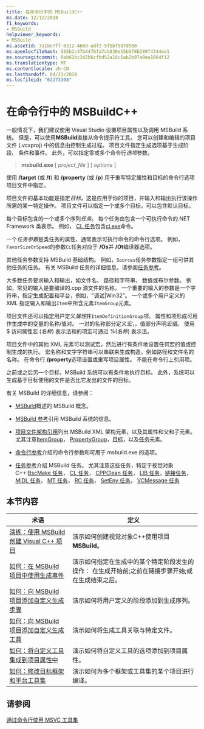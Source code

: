 ```yaml
---
title: 在命令行中的 MSBuildC++
ms.date: 12/12/2018
f1_keywords:
- MSBuild
helpviewer_keywords:
- MSBuild
ms.assetid: 7a1be7ff-0312-4669-adf2-5f5bf507d560
ms.openlocfilehash: 565b1c47b4476fa7cb830e15b978b389f4344ee1
ms.sourcegitcommit: 0ab61bc3d2b6cfbd52a16c6ab2b97a8ea1864f12
ms.translationtype: MT
ms.contentlocale: zh-CN
ms.lasthandoff: 04/23/2019
ms.locfileid: "62273308"
---
```

# <a name="msbuild-on-the-command-line---c"></a>在命令行中的 MSBuildC++

一般情况下，我们建议使用 Visual Studio 设置项目属性以及调用 MSBuild 系统。 但是，可以使用**MSBuild**直接从命令提示符工具。 您可以创建和编辑的项目文件 (.vcxproj) 中的信息由控制生成过程。 项目文件指定生成选项基于生成阶段、 条件和事件。 此外，可以指定零或多个命令行*选项*参数。

> **msbuild.exe** [ *project_file* ] [ *options* ]

使用 **/target** (或 **/t**) 和 **/property** (或 **/p**) 用于重写特定属性和目标的命令行选项项目文件中指定。

项目文件的基本功能是指定*目标*，这是应用于你的项目，并输入和输出执行该操作所需的某一特定操作。 项目文件可以指定一个或多个目标，可以包含默认目标。

每个目标包含的一个或多个序列*任务*。 每个任务由包含一个可执行命令的.NET Framework 类表示。 例如， [CL 任务](/visualstudio/msbuild/cl-task)包含[cl.exe](reference/compiling-a-c-cpp-program.md)命令。

一个*任务参数*是类任务的属性，通常表示可执行命令的命令行选项。 例如，`FavorSizeOrSpeed`的参数`CL`任务对应于 **/Os**并 **/Ot**编译器选项。

其他任务参数支持 MSBuild 基础结构。 例如，`Sources`任务参数指定一组可供其他任务的任务。 有关 MSBuild 任务的详细信息，请参阅[任务参考](/visualstudio/msbuild/msbuild-task-reference)。

大多数任务要求输入和输出，如文件名、 路径和字符串、 数值或布尔参数。 例如，常见的输入是要编译的.cpp 源文件的名称。 一个重要的输入的参数是一个字符串，指定生成配置和平台，例如，"调试\|Win32"。 一个或多个用户定义的 XML 指定输入和输出`Item`中所含元素`ItemGroup`元素。

项目文件还可以指定用户定义*属性*并`ItemDefinitionGroup`*项*。 属性和项形成可用作生成中的变量的名称/值对。 一对的名称部分定义*宏*，，值部分声明*宏值*。 使用 $ 访问属性宏 (*名称*) 表示法和的项宏可通过 %(*名称*) 表示法。

项目文件中的其他 XML 元素可以测试宏，然后进行有条件地设置任何宏的值或控制生成的执行。 宏名称和文字字符串可以串联来生成构造，例如路径和文件名的名称。 在命令行 **/property**选项设置或重写项目属性。 不能在命令行上引用项。

之前或之后另一个目标，MSBuild 系统可以有条件地执行目标。 此外，系统可以生成基于目标使用的文件是否比它发出的文件的目标。

有关 MSBuild 的详细信息，请参阅：

- [MSBuild](/visualstudio/msbuild/msbuild)概述的 MSBuild 概念。

- [MSBuild 参考](/visualstudio/msbuild/msbuild-reference)引用 MSBuild 系统的信息。

- [项目文件架构引用](/visualstudio/msbuild/msbuild-project-file-schema-reference)列出 MSBuild XML 架构元素，以及其属性和父和子元素。 尤其注意[ItemGroup](/visualstudio/msbuild/itemgroup-element-msbuild)， [PropertyGroup](/visualstudio/msbuild/propertygroup-element-msbuild)，[目标](/visualstudio/msbuild/target-element-msbuild)，以及[任务](/visualstudio/msbuild/task-element-msbuild)元素。

- [命令行参考](/visualstudio/msbuild/msbuild-command-line-reference)介绍的命令行参数和可用于 msbuild.exe 的选项。

- [任务参考](/visualstudio/msbuild/msbuild-task-reference)介绍 MSBuild 任务。 尤其注意这些任务，特定于视觉对象C++:[BscMake 任务](/visualstudio/msbuild/bscmake-task)， [CL 任务](/visualstudio/msbuild/cl-task)， [CPPClean 任务](/visualstudio/msbuild/cppclean-task)， [LIB 任务](/visualstudio/msbuild/lib-task)，[链接任务](/visualstudio/msbuild/link-task)， [MIDL 任务](/visualstudio/msbuild/midl-task)， [MT 任务](/visualstudio/msbuild/mt-task)， [RC 任务](/visualstudio/msbuild/rc-task)， [SetEnv 任务](/visualstudio/msbuild/setenv-task)， [VCMessage 任务](/visualstudio/msbuild/vcmessage-task)

## <a name="in-this-section"></a>本节内容

|术语|定义|
|----------|----------------|
|[演练：使用 MSBuild 创建 Visual C++ 项目](walkthrough-using-msbuild-to-create-a-visual-cpp-project.md)|演示如何创建视觉对象C++使用项目**MSBuild**。|
|[如何：在 MSBuild 项目中使用生成事件](how-to-use-build-events-in-msbuild-projects.md)|演示如何指定在生成中的某个特定阶段发生的操作： 在生成开始前;之前在链接步骤开始;或在生成结束之后。|
|[如何：向 MSBuild 项目添加自定义生成步骤](how-to-add-a-custom-build-step-to-msbuild-projects.md)|演示如何将用户定义的阶段添加到生成序列。|
|[如何：向 MSBuild 项目添加自定义生成工具](how-to-add-custom-build-tools-to-msbuild-projects.md)|演示如何将生成工具关联与特定文件。|
|[如何：将自定义工具集成到项目属性中](how-to-integrate-custom-tools-into-the-project-properties.md)|演示如何将自定义工具的选项添加到项目属性。|
|[如何：修改目标框架和平台工具集](how-to-modify-the-target-framework-and-platform-toolset.md)|演示如何为多个框架或工具集的某个项目进行编译。|

## <a name="see-also"></a>请参阅

[通过命令行使用 MSVC 工具集](building-on-the-command-line.md)

